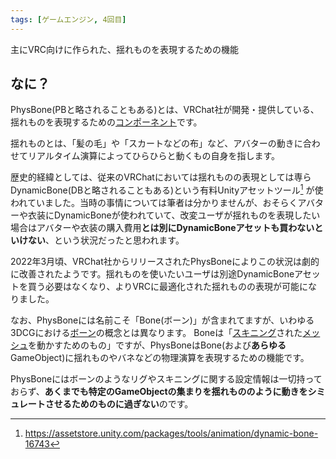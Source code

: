 ```yaml
---
tags: [ゲームエンジン, 4回目]
---
```


主にVRC向けに作られた、揺れものを表現するための機能

## なに？

PhysBone(PBと略されることもある)とは、VRChat社が開発・提供している、揺れものを表現するための[コンポーネント](/docs/索引/ABC/Component)です。

揺れものとは、「髪の毛」や「スカートなどの布」など、アバターの動きに合わせてリアルタイム演算によってひらひらと動くもの自身を指します。

歴史的経緯としては、従来のVRChatにおいては揺れものの表現としては専らDynamicBone(DBと略されることもある)という有料Unityアセットツール[^1] が使われていました。当時の事情については筆者は分かりませんが、おそらくアバターや衣装にDynamicBoneが使われていて、改変ユーザが揺れものを表現したい場合はアバターや衣装の購入費用**とは別にDynamicBoneアセットも買わないといけない**、という状況だったと思われます。

2022年3月頃、VRChat社からリリースされたPhysBoneによりこの状況は劇的に改善されたようです。揺れものを使いたいユーザは別途DynamicBoneアセットを買う必要はなくなり、よりVRCに最適化された揺れものの表現が可能になりました。

なお、PhysBoneには名前こそ「Bone(ボーン)」が含まれてますが、いわゆる3DCGにおける[ボーン](/docs/索引/ABC/Bone)の概念とは異なります。
Boneは「[スキニング](/docs/索引/STU/Skinning)された[メッシュ](/docs/索引/MNO/Mesh)を動かすためのもの」ですが、PhysBoneはBone(および**あらゆる**GameObject)に揺れものやバネなどの物理演算を表現するための機能です。

PhysBoneにはボーンのようなリグやスキニングに関する設定情報は一切持っておらず、**あくまでも特定のGameObjectの集まりを揺れもののように動きをシミュレートさせるためのものに過ぎない**のです。

[^1]: https://assetstore.unity.com/packages/tools/animation/dynamic-bone-16743
